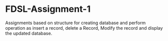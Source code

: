 # FDSL-Assignment-1
Assignments based on structure for creating database and perform operation as insert a record, delete a Record, Modify the record and display the updated database. 
